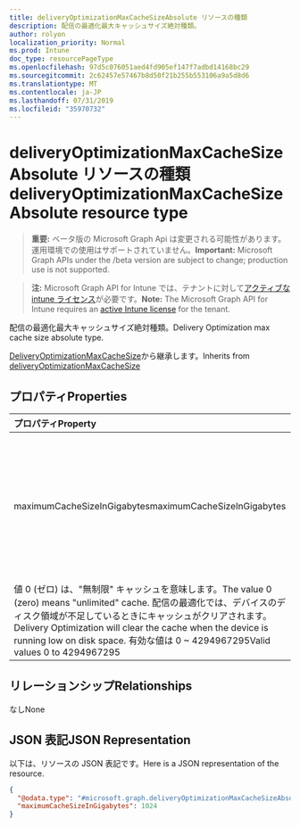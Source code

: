 ```yaml
---
title: deliveryOptimizationMaxCacheSizeAbsolute リソースの種類
description: 配信の最適化最大キャッシュサイズ絶対種類。
author: rolyon
localization_priority: Normal
ms.prod: Intune
doc_type: resourcePageType
ms.openlocfilehash: 97d5c076051aed4fd905ef147f7adbd14168bc29
ms.sourcegitcommit: 2c62457e57467b8d50f21b255b553106a9a5d8d6
ms.translationtype: MT
ms.contentlocale: ja-JP
ms.lasthandoff: 07/31/2019
ms.locfileid: "35970732"
---
```

# <a name="deliveryoptimizationmaxcachesizeabsolute-resource-type"></a><span data-ttu-id="748c1-103">deliveryOptimizationMaxCacheSizeAbsolute リソースの種類</span><span class="sxs-lookup"><span data-stu-id="748c1-103">deliveryOptimizationMaxCacheSizeAbsolute resource type</span></span>

> <span data-ttu-id="748c1-104">**重要:** ベータ版の Microsoft Graph Api は変更される可能性があります。運用環境での使用はサポートされていません。</span><span class="sxs-lookup"><span data-stu-id="748c1-104">**Important:** Microsoft Graph APIs under the /beta version are subject to change; production use is not supported.</span></span>

> <span data-ttu-id="748c1-105">**注:** Microsoft Graph API for Intune では、テナントに対して[アクティブな intune ライセンス](https://go.microsoft.com/fwlink/?linkid=839381)が必要です。</span><span class="sxs-lookup"><span data-stu-id="748c1-105">**Note:** The Microsoft Graph API for Intune requires an [active Intune license](https://go.microsoft.com/fwlink/?linkid=839381) for the tenant.</span></span>

<span data-ttu-id="748c1-106">配信の最適化最大キャッシュサイズ絶対種類。</span><span class="sxs-lookup"><span data-stu-id="748c1-106">Delivery Optimization max cache size absolute type.</span></span>


<span data-ttu-id="748c1-107">[DeliveryOptimizationMaxCacheSize](../resources/intune-deviceconfig-deliveryoptimizationmaxcachesize.md)から継承します。</span><span class="sxs-lookup"><span data-stu-id="748c1-107">Inherits from [deliveryOptimizationMaxCacheSize](../resources/intune-deviceconfig-deliveryoptimizationmaxcachesize.md)</span></span>

## <a name="properties"></a><span data-ttu-id="748c1-108">プロパティ</span><span class="sxs-lookup"><span data-stu-id="748c1-108">Properties</span></span>
|<span data-ttu-id="748c1-109">プロパティ</span><span class="sxs-lookup"><span data-stu-id="748c1-109">Property</span></span>|<span data-ttu-id="748c1-110">型</span><span class="sxs-lookup"><span data-stu-id="748c1-110">Type</span></span>|<span data-ttu-id="748c1-111">説明</span><span class="sxs-lookup"><span data-stu-id="748c1-111">Description</span></span>|
|:---|:---|:---|
|<span data-ttu-id="748c1-112">maximumCacheSizeInGigabytes</span><span class="sxs-lookup"><span data-stu-id="748c1-112">maximumCacheSizeInGigabytes</span></span>|<span data-ttu-id="748c1-113">Int64</span><span class="sxs-lookup"><span data-stu-id="748c1-113">Int64</span></span>|<span data-ttu-id="748c1-114">配信最適化キャッシュの最大サイズを GB 単位で指定します。</span><span class="sxs-lookup"><span data-stu-id="748c1-114">Specifies the maximum size in GB of Delivery Optimization cache.</span></span> <span data-ttu-id="748c1-115">有効な値は 0 ~ 4294967295</span><span class="sxs-lookup"><span data-stu-id="748c1-115">Valid values 0 to 4294967295</span></span>
<span data-ttu-id="748c1-116">値 0 (ゼロ) は、"無制限" キャッシュを意味します。</span><span class="sxs-lookup"><span data-stu-id="748c1-116">The value 0 (zero) means "unlimited" cache.</span></span> <span data-ttu-id="748c1-117">配信の最適化では、デバイスのディスク領域が不足しているときにキャッシュがクリアされます。</span><span class="sxs-lookup"><span data-stu-id="748c1-117">Delivery Optimization will clear the cache when the device is running low on disk space.</span></span> <span data-ttu-id="748c1-118">有効な値は 0 ~ 4294967295</span><span class="sxs-lookup"><span data-stu-id="748c1-118">Valid values 0 to 4294967295</span></span>|

## <a name="relationships"></a><span data-ttu-id="748c1-119">リレーションシップ</span><span class="sxs-lookup"><span data-stu-id="748c1-119">Relationships</span></span>
<span data-ttu-id="748c1-120">なし</span><span class="sxs-lookup"><span data-stu-id="748c1-120">None</span></span>

## <a name="json-representation"></a><span data-ttu-id="748c1-121">JSON 表記</span><span class="sxs-lookup"><span data-stu-id="748c1-121">JSON Representation</span></span>
<span data-ttu-id="748c1-122">以下は、リソースの JSON 表記です。</span><span class="sxs-lookup"><span data-stu-id="748c1-122">Here is a JSON representation of the resource.</span></span>
<!-- {
  "blockType": "resource",
  "@odata.type": "microsoft.graph.deliveryOptimizationMaxCacheSizeAbsolute"
}
-->
``` json
{
  "@odata.type": "#microsoft.graph.deliveryOptimizationMaxCacheSizeAbsolute",
  "maximumCacheSizeInGigabytes": 1024
}
```





